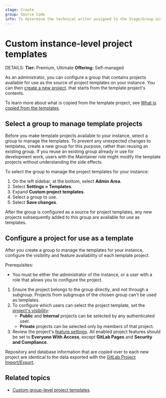 ```yaml
---
stage: Create
group: Source Code
info: To determine the technical writer assigned to the Stage/Group associated with this page, see https://handbook.gitlab.com/handbook/product/ux/technical-writing/#assignments
---
```


# Custom instance-level project templates

DETAILS:
**Tier:** Premium, Ultimate
**Offering:** Self-managed

As an administrator, you can configure a group that contains projects available for
use as the source of project templates on your instance. You can then
[create a new project](../user/project/index.md#create-a-project-from-a-custom-template),
that starts from the template project's contents.

To learn more about what is copied from the template project, see
[What is copied from the templates](../user/group/custom_project_templates.md#what-is-copied-from-the-templates).

## Select a group to manage template projects

Before you make template projects available to your instance, select a group
to manage the templates. To prevent any unexpected changes to templates, create a new
group for this purpose, rather than reusing an existing group. If you reuse an
existing group already in use for development work, users with the Maintainer role
might modify the template projects without understanding the side effects.

To select the group to manage the project templates for your instance:

1. On the left sidebar, at the bottom, select **Admin Area**.
1. Select **Settings > Templates**.
1. Expand **Custom project templates**.
1. Select a group to use.
1. Select **Save changes**.

After the group is configured as a source for project templates, any new projects
subsequently added to this group are available for use as templates.

## Configure a project for use as a template

After you create a group to manage the templates for your instance, configure the
visibility and feature availability of each template project.

Prerequisites:

- You must be either the administrator of the instance, or a user with a role
  that allows you to configure the project.

1. Ensure the project belongs to the group directly, and not through a subgroup.
   Projects from subgroups of the chosen group can't be used as templates.
1. To configure which users can select the project template, set the
   [project's visibility](../user/public_access.md#change-project-visibility):
   - **Public** and **Internal** projects can be selected by any authenticated user.
   - **Private** projects can be selected only by members of that project.
1. Review the project's
   [feature settings](../user/project/settings/project_features_permissions.md#configure-project-features-and-permissions).
   All enabled project features should be set to **Everyone With Access**, except
   **GitLab Pages** and **Security and Compliance**.

Repository and database information that are copied over to each new project are
identical to the data exported with the [GitLab Project Import/Export](../user/project/settings/import_export.md).

## Related topics

- [Custom group-level project templates](../user/group/custom_project_templates.md).
